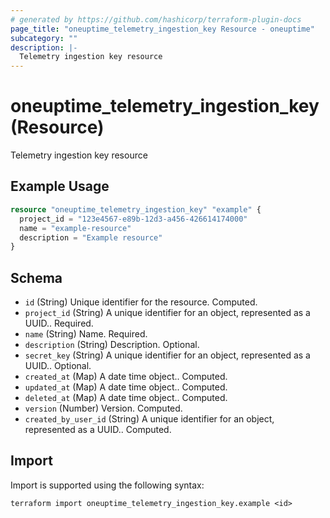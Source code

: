```yaml
---
# generated by https://github.com/hashicorp/terraform-plugin-docs
page_title: "oneuptime_telemetry_ingestion_key Resource - oneuptime"
subcategory: ""
description: |-
  Telemetry ingestion key resource
---
```


# oneuptime_telemetry_ingestion_key (Resource)

Telemetry ingestion key resource

## Example Usage

```terraform
resource "oneuptime_telemetry_ingestion_key" "example" {
  project_id = "123e4567-e89b-12d3-a456-426614174000"
  name = "example-resource"
  description = "Example resource"
}
```

## Schema

- `id` (String) Unique identifier for the resource. Computed.
- `project_id` (String) A unique identifier for an object, represented as a UUID.. Required.
- `name` (String) Name. Required.
- `description` (String) Description. Optional.
- `secret_key` (String) A unique identifier for an object, represented as a UUID.. Optional.
- `created_at` (Map) A date time object.. Computed.
- `updated_at` (Map) A date time object.. Computed.
- `deleted_at` (Map) A date time object.. Computed.
- `version` (Number) Version. Computed.
- `created_by_user_id` (String) A unique identifier for an object, represented as a UUID.. Computed.

## Import

Import is supported using the following syntax:

```shell
terraform import oneuptime_telemetry_ingestion_key.example <id>
```

